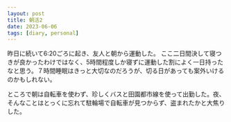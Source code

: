 ```yaml
---
layout: post
title: 朝活2
date: 2023-06-06
tags: [diary, personal]
---
```

昨日に続いて6:20ごろに起き、友人と朝から運動した。
ここ二日間決して寝つきが良かったわけではなく、5時間程度しか寝ずに運動した割によく一日持ったなと思う。７時間睡眠はきっと大切なのだろうが、切る日があっても案外いけるのかもしれない。

ところで朝は自転車を使わず、珍しくバスと田園都市線を使って出勤した。夜、そんなことはとっくに忘れて駐輪場で自転車が見つからず、盗まれたかと大焦りした。

